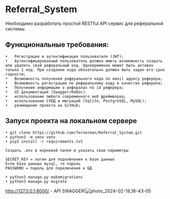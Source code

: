 # Referral_System
Необходимо разработать простой RESTful API сервис для реферальной системы.
## Функциональные требования:
```
•	Регистрация и аутентификация пользователя (JWT);
•	Аутентифицированный пользователь должен иметь возможность создать или удалить свой реферальный код. Одновременно может быть активен только 1 код. При создании кода обязательно должен быть задан его срок годности;
•	Возможность получения реферального кода по email адресу реферера;
•	Возможность регистрации по реферальному коду в качестве реферала;
•	Получение информации о рефералах по id реферера;
•	UI документация (Swagger/ReDoc).
•	использование любого современного веб фреймворка;
•	использование СУБД и миграций (Sqlite, PostgreSQL, MySQL);
•	размещение проекта на GitHub;
```
## Запуск проекта на локальном сервере
```
• git clone https://github.com/fernerman/Referral_System.git
• python3 -m venv venv
• pip3 install -r requirements.txt

Создать .env в корневой папке и указать свои параметры 

SECRET_KEY = логин для подключения к базе данных
Если база данных mysql, то пароль
PASSWORD = пароль для подключения к БД
```
```
• python3 manage.py makemigrations
• python3 manage.py migrate
```
http://127.0.0.1:8000/ - API SWAGGER!![photo_2024-02-19_16-43-05](https://github.com/fernerman/Referral_System/assets/103356933/9e6dda22-ea15-4feb-9cfe-3ca0a325b892)

